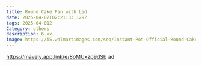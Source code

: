 ```yaml
---
title: Round Cake Pan with Lid
date: 2025-04-02T02:21:33.129Z
tags: 2025-04-012
Category: others
description: 6.xx
image: https://i5.walmartimages.com/seo/Instant-Pot-Official-Round-Cake-Pan-with-Lid-Removable-Base-and-Removable-Divider_7bff3606-f4b8-4701-99bd-4512dd3d5d64.9484b2989b3fca7aa05380d877db7df0.jpeg?odnHeight=640&odnWidth=640&odnBg=FFFFFF
---
```

https://mavely.app.link/e/8oMUxzp9dSb   ad